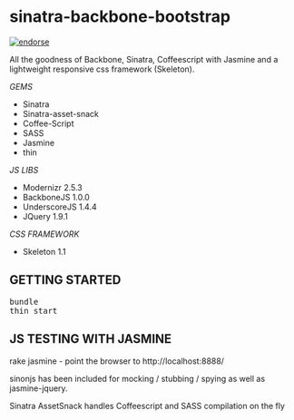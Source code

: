 sinatra-backbone-bootstrap
==========================

[![endorse](https://api.coderwall.com/benkitzelman/endorsecount.png)](https://coderwall.com/benkitzelman)

All the goodness of Backbone, Sinatra, Coffeescript with Jasmine and a lightweight responsive css framework (Skeleton).

_GEMS_
 - Sinatra
 - Sinatra-asset-snack
 - Coffee-Script
 - SASS
 - Jasmine
 - thin

_JS LIBS_
 - Modernizr 2.5.3
 - BackboneJS 1.0.0
 - UnderscoreJS 1.4.4
 - JQuery 1.9.1

_CSS FRAMEWORK_
 - Skeleton 1.1

GETTING STARTED
-------------------

<pre>
bundle
thin start
</pre>

JS TESTING WITH JASMINE
------------------------

rake jasmine - point the browser to http://localhost:8888/

sinonjs has been included for mocking / stubbing / spying as well as jasmine-jquery.

Sinatra AssetSnack handles Coffeescript and SASS compilation on the fly

